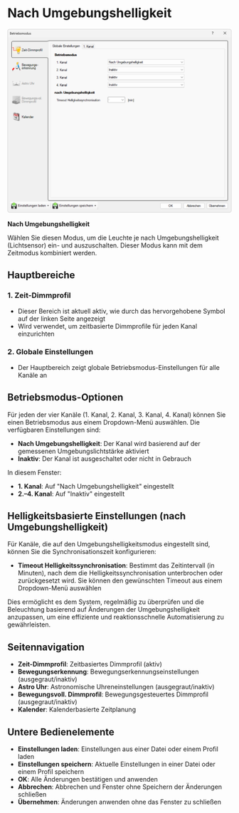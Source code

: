 # Nach Umgebungshelligkeit

![Nach Umgebungshelligkeit](nach-umgebungshelligkeit.png)

**Nach Umgebungshelligkeit**

Wählen Sie diesen Modus, um die Leuchte je nach Umgebungshelligkeit (Lichtsensor) ein- und auszuschalten. Dieser Modus kann mit dem Zeitmodus kombiniert werden.

## Hauptbereiche

### 1. Zeit-Dimmprofil

- Dieser Bereich ist aktuell aktiv, wie durch das hervorgehobene Symbol auf der linken Seite angezeigt
- Wird verwendet, um zeitbasierte Dimmprofile für jeden Kanal einzurichten

### 2. Globale Einstellungen

- Der Hauptbereich zeigt globale Betriebsmodus-Einstellungen für alle Kanäle an

## Betriebsmodus-Optionen

Für jeden der vier Kanäle (1. Kanal, 2. Kanal, 3. Kanal, 4. Kanal) können Sie einen Betriebsmodus aus einem Dropdown-Menü auswählen. Die verfügbaren Einstellungen sind:

- **Nach Umgebungshelligkeit**: Der Kanal wird basierend auf der gemessenen Umgebungslichtstärke aktiviert
- **Inaktiv**: Der Kanal ist ausgeschaltet oder nicht in Gebrauch

In diesem Fenster:
- **1. Kanal**: Auf "Nach Umgebungshelligkeit" eingestellt
- **2.–4. Kanal**: Auf "Inaktiv" eingestellt

## Helligkeitsbasierte Einstellungen (nach Umgebungshelligkeit)

Für Kanäle, die auf den Umgebungshelligkeitsmodus eingestellt sind, können Sie die Synchronisationszeit konfigurieren:

- **Timeout Helligkeitssynchronisation**: Bestimmt das Zeitintervall (in Minuten), nach dem die Helligkeitssynchronisation unterbrochen oder zurückgesetzt wird. Sie können den gewünschten Timeout aus einem Dropdown-Menü auswählen

Dies ermöglicht es dem System, regelmäßig zu überprüfen und die Beleuchtung basierend auf Änderungen der Umgebungshelligkeit anzupassen, um eine effiziente und reaktionsschnelle Automatisierung zu gewährleisten.

## Seitennavigation

- **Zeit-Dimmprofil**: Zeitbasiertes Dimmprofil (aktiv)
- **Bewegungserkennung**: Bewegungserkennungseinstellungen (ausgegraut/inaktiv)
- **Astro Uhr**: Astronomische Uhreneinstellungen (ausgegraut/inaktiv)
- **Bewegungsvoll. Dimmprofil**: Bewegungsgesteuertes Dimmprofil (ausgegraut/inaktiv)
- **Kalender**: Kalenderbasierte Zeitplanung

## Untere Bedienelemente

- **Einstellungen laden**: Einstellungen aus einer Datei oder einem Profil laden
- **Einstellungen speichern**: Aktuelle Einstellungen in einer Datei oder einem Profil speichern
- **OK**: Alle Änderungen bestätigen und anwenden
- **Abbrechen**: Abbrechen und Fenster ohne Speichern der Änderungen schließen
- **Übernehmen**: Änderungen anwenden ohne das Fenster zu schließen